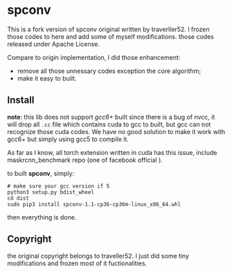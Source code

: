 # spconv

This is a fork version of spconv original written by traverller52. I frozen those codes to here and add some of myself modifications. those codes released under Apache License.

Compare to origin implementation, I did those enhancement:

- remove all those unnessary codes exception the core algorithm;
- make it easy to built.



## Install

**note**: this lib does not support *gcc6+* built since there is a bug of nvcc, it will drop all `.cc` file which contains cuda to gcc to built, but gcc can not recognize those cuda codes. We have no good solution to make it work with gcc6+ but simply using gcc5 to compile it.

As far as I know, all torch extension written in cuda has this issue, include maskrcnn_benchmark repo (one of facebook official ).

to built **spconv**, simply:

```
# make sure your gcc version if 5
python3 setup.py bdist_wheel
cd dist
sudo pip3 install spconv-1.1-cp36-cp36m-linux_x86_64.whl
```

then everything is done.



## Copyright

the original copyright belongs to traveller52. I just did some tiny modifications and frozen most of it fuctionalities.

